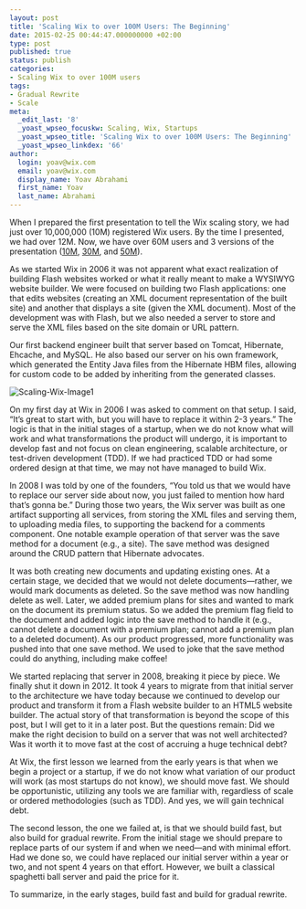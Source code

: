 ```yaml
---
layout: post
title: 'Scaling Wix to over 100M Users: The Beginning'
date: 2015-02-25 00:44:47.000000000 +02:00
type: post
published: true
status: publish
categories:
- Scaling Wix to over 100M users
tags:
- Gradual Rewrite
- Scale
meta:
  _edit_last: '8'
  _yoast_wpseo_focuskw: Scaling, Wix, Startups
  _yoast_wpseo_title: 'Scaling Wix to over 100M Users: The Beginning'
  _yoast_wpseo_linkdex: '66'
author:
  login: yoav@wix.com
  email: yoav@wix.com
  display_name: Yoav Abrahami
  first_name: Yoav
  last_name: Abrahami
---
```

When I prepared the first presentation to tell the Wix scaling story, we had just over 10,000,000 (10M) registered Wix users. By the time I presented, we had over 12M. Now, we have over 60M users and 3 versions of the presentation ([10M](http://www.slideshare.net/yoavaa/dos-and-donts-on-the-way-to-10m-users), [30M](http://www.slideshare.net/yoavaa/scaling-up-to-30-m-users-16653258), and [50M](http://www.slideshare.net/yoavaa/scaling-wix-to-over-50-m-users)).

As we started Wix in 2006 it was not apparent what exact realization of building Flash websites worked or what it really meant to make a WYSIWYG website builder. We were focused on building two Flash applications: one that edits websites (creating an XML document representation of the built site) and another that displays a site (given the XML document). Most of the development was with Flash, but we also needed a server to store and serve the XML files based on the site domain or URL pattern.

Our first backend engineer built that server based on Tomcat, Hibernate, Ehcache, and MySQL. He also based our server on his own framework, which generated the Entity Java files from the Hibernate HBM files, allowing for custom code to be added by inheriting from the generated classes.

![Scaling-Wix-Image1](../images/Scaling-Wix-The-Beginning/InitialArchitechture.jpg)

On my first day at Wix in 2006 I was asked to comment on that setup. I said, “It’s great to start with, but you will have to replace it within 2-3 years.” The logic is that in the initial stages of a startup, when we do not know what will work and what transformations the product will undergo, it is important to develop fast and not focus on clean engineering, scalable architecture, or test-driven development (TDD). If we had practiced TDD or had some ordered design at that time, we may not have managed to build Wix.

In 2008 I was told by one of the founders, “You told us that we would have to replace our server side about now, you just failed to mention how hard that’s gonna be.” During those two years, the Wix server was built as one artifact supporting all services, from storing the XML files and serving them, to uploading media files, to supporting the backend for a comments component.
One notable example operation of that server was the save method for a document (e.g., a site). The save method was designed around the CRUD pattern that Hibernate advocates.

It was both creating new documents and updating existing ones. At a certain stage, we decided that we would not delete documents—rather, we would mark documents as deleted. So the save method was now handling delete as well. Later, we added premium plans for sites and wanted to mark on the document its premium status. So we added the premium flag field to the document and added logic into the save method to handle it (e.g., cannot delete a document with a premium plan; cannot add a premium plan to a deleted document). As our product progressed, more functionality was pushed into that one save method. We used to joke that the save method could do anything, including make coffee!

We started replacing that server in 2008, breaking it piece by piece. We finally shut it down in 2012. It took 4 years to migrate from that initial server to the architecture we have today because we continued to develop our product and transform it from a Flash website builder to an HTML5 website builder.
The actual story of that transformation is beyond the scope of this post, but I will get to it in a later post. But the questions remain: Did we make the right decision to build on a server that was not well architected? Was it worth it to move fast at the cost of accruing a huge technical debt?

At Wix, the first lesson we learned from the early years is that when we begin a project or a startup, if we do not know what variation of our product will work (as most startups do not know), we should move fast. We should be opportunistic, utilizing any tools we are familiar with, regardless of scale or ordered methodologies (such as TDD). And yes, we will gain technical debt.

The second lesson, the one we failed at, is that we should build fast, but also build for gradual rewrite. From the initial stage we should prepare to replace parts of our system if and when we need—and with minimal effort. Had we done so, we could have replaced our initial server within a year or two, and not spent 4 years on that effort. However, we built a classical spaghetti ball server and paid the price for it.

To summarize, in the early stages, build fast and build for gradual rewrite.
